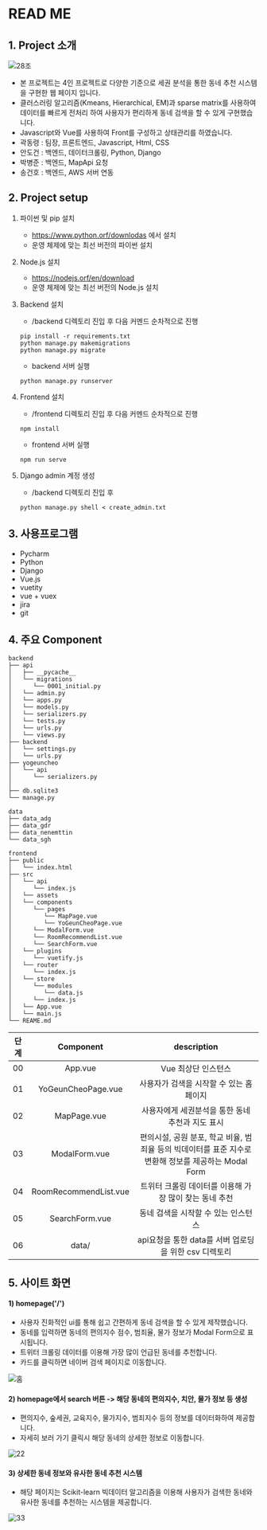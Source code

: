 # READ ME  

## 1. Project 소개

![28조](C:/Users/DoGeun/Desktop/project/bigdata-sub2/assets/28%EC%A1%B0.gif)

- 본 프로젝트는 4인 프로젝트로 다양한 기준으로 세권 분석을 통한 동네 추천 시스템을 구현한 웹 페이지 입니다.
- 클러스러링 알고리즘(Kmeans, Hierarchical, EM)과 sparse matrix를 사용하여 데이터를 빠르게 전처리 하여 사용자가 편리하게 동네 검색을 할 수 있게 구현했습니다.
- Javascript와 Vue를 사용하여 Front를 구성하고 상태관리를 하였습니다.
- 곽동령 : 팀장, 프론트엔드, Javascript, Html, CSS
- 안도건 : 백엔드, 데이터크롤링, Python, Django 
- 박병준 : 백엔드, MapApi 요청
- 송건호 : 백엔드, AWS 서버 연동



## 2. Project setup

1. 파이썬 및 pip 설치

   - https://www.python.orf/downlodas 에서 설치
   - 운영 체제에 맞는 최선 버전의 파이썬 설치

2. Node.js 설치

   - https://nodejs.orf/en/download
   - 운영 체제에 맞는 최선 버전의 Node.js 설치

3. Backend 설치

   - /backend 디렉토리 진입 후 다음 커멘드 순차적으로 진행

   ```
   pip install -r requirements.txt
   python manage.py makemigrations
   python manage.py migrate
   ```

   - backend 서버 실행

   ```
   python manage.py runserver
   ```

4. Frontend 설치

   - /frontend 디렉토리 진입 후 다음 커멘드 순차적으로 진행

   ```
   npm install
   ```

   - frontend 서버 실행

   ```
   npm run serve
   ```

5. Django admin 계정 생성

   - /backend 디렉토리 진입 후

   ```
   python manage.py shell < create_admin.txt
   ```



## 3. 사용프로그램

- Pycharm
- Python
- Django
- Vue.js
- vuetity
- vue + vuex
- jira
- git





## 4. 주요 Component

```
backend
├── api
│   ├── __pycache__
│   └── migrations
│      └── 0001_initial.py
│   └── admin.py
│   └── apps.py
│   └── models.py
│   └── serializers.py
│   └── tests.py
│   └── urls.py
│   └── views.py
├── backend
│   └── settings.py
│   └── urls.py
├── yogeuncheo
│   └── api
│      └── serializers.py
│
├── db.sqlite3
└── manage.py

data
├── data_adg
├── data_gdr
├── data_nenemttin
└── data_sgh

frontend
├── public
│   └── index.html
├── src
│   └── api
│      └── index.js
│   └── assets
│   └── components
│      └── pages
│         └── MapPage.vue
│         └── YoGeunCheoPage.vue
│      └── ModalForm.vue
│      └── RoomRecommendList.vue
│      └── SearchForm.vue
│   └── plugins
│      └── vuetify.js
│   └── router
│      └── index.js
│   └── store
│      └── modules
│         └── data.js
│      └── index.js
│   └── App.vue
│   └── main.js
└── REAME.md
```



| 단계 |       Component       |                         description                          |
| :--: | :-------------------: | :----------------------------------------------------------: |
|  00  |        App.vue        |                     Vue 최상단 인스턴스                      |
|  01  |  YoGeunCheoPage.vue   |           사용자가 검색을 시작할 수 있는 홈페이지            |
|  02  |      MapPage.vue      |       사용자에게 세권분석을 통한 동네 추천과 지도 표시       |
|  03  |     ModalForm.vue     | 편의시설, 공원 분포, 학교 비율, 범죄율 등의 빅데이터를 표준 지수로 변환해 정보를 제공하는 Modal Form |
|  04  | RoomRecommendList.vue |    트위터 크롤링 데이터를 이용해 가장 많이 찾는 동네 추천    |
|  05  |    SearchForm.vue     |             동네 검색을 시작할 수 있는 인스턴스              |
|  06  |         data/         |    api요청을 통한 data를 서버 업로딩을 위한 csv 디렉토리     |




## 5. 사이트 화면

#### 1) homepage('/')

- 사용자 진화적인 ui를 통해 쉽고 간편하게 동네 검색을 할 수 있게 제작했습니다. 
- 동네를 입력하면 동네의 편의지수 점수, 범죄율, 물가 정보가 Modal Form으로 표시됩니다.
- 트위터 크롤링 데이터를 이용해 가장 많이 언급된 동네를 추천합니다.
- 카드를 클릭하면 네이버 검색 페이지로 이동합니다.

![홈](C:/Users/DoGeun/Desktop/project/bigdata-sub2/assets/%ED%99%88.PNG)



#### 2) homepage에서 search 버튼 -> 해당 동네의 편의지수, 치안, 물가 정보 등 생성

- 편의지수, 숲세권, 교육지수, 물가지수, 범죄지수 등의 정보를 데이터화하여 제공합니다.
- 자세히 보러 가기 클릭시 해당 동네의 상세한 정보로 이동합니다.

![22](C:/Users/DoGeun/Desktop/project/bigdata-sub2/assets/22.PNG)



#### 3) 상세한 동네 정보와 유사한 동네 추천 시스템

- 해당 페이지는 Scikit-learn 빅데이터 알고리즘을 이용해 사용자가 검색한 동네와 유사한 동네를 추천하는 시스템을 제공합니다. 

![33](C:/Users/DoGeun/Desktop/project/bigdata-sub2/assets/33.PNG)